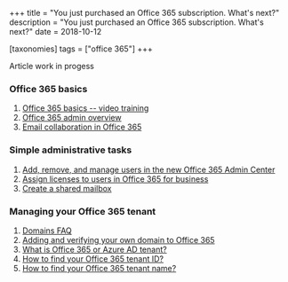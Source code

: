 +++
title = "You just purchased an Office 365 subscription. What's next?"
description = "You just purchased an Office 365 subscription. What's next?"
date = 2018-10-12

[taxonomies]
tags = ["office 365"]
+++

Article work in progess

### Office 365 basics

1.  [Office 365 basics -- video
    training](https://support.office.com/en-us/article/office-365-basics-video-training-396b8d9e-e118-42d0-8a0d-87d1f2f055fb)
2.  [Office 365 admin
    overview](https://support.office.com/en-us/article/office-365-admin-overview-c7228a3e-061f-4575-b1ef-adf1d1669870?ui=en-US&rs=en-US&ad=US)
3.  [Email collaboration in Office
    365](https://o365hq.com/blog/email-collaboration-in-office-365)

### Simple administrative tasks

1.  [Add, remove, and manage users in the new Office 365 Admin
    Center](https://support.office.com/en-us/article/add-remove-and-manage-users-in-the-new-office-365-admin-center-6e80db58-c36b-4add-b1c8-cc5135f111f3)
2.  [Assign licenses to users in Office 365 for
    business](https://support.office.com/en-us/article/assign-licenses-to-users-in-office-365-for-business-997596b5-4173-4627-b915-36abac6786dc)
3.  [Create a shared
    mailbox](https://support.office.com/en-us/article/create-a-shared-mailbox-871a246d-3acd-4bba-948e-5de8be0544c9)

### Managing your Office 365 tenant

1.  [Domains
    FAQ](https://support.office.com/en-us/article/domains-faq-1272bad0-4bd4-4796-8005-67d6fb3afc5a)
2.  [Adding and verifying your own domain to Office
    365](https://support.office.com/en-us/article/add-a-domain-to-office-365-6383f56d-3d09-4dcb-9b41-b5f5a5efd611?redirectSourcePath=%252fen-us%252farticle%252fguide-you-stepbystep-to-add-your-domain-1cd4839b-d051-46b8-ab9b-bc7752024e78&ui=en-US&rs=en-US&ad=US)
3.  [What is Office 365 or Azure AD
    tenant?](https://o365hq.com/faq/what-is-office-365-or-azure-ad-tenant)
4.  [How to find your Office 365 tenant
    ID?](https://o365hq.com/faq/how-to-find-your-office-365-tenant-id)
5.  [How to find your Office 365 tenant
    name?](https://o365hq.com/faq/how-to-find-your-office-365-tenant-name)